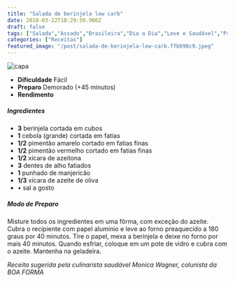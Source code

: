 ```yaml
---
title: "Salada de berinjela low carb"
date: 2018-03-22T18:29:59.906Z
draft: false
tags: ["Salada","Assado","Brasileira","Dia a Dia","Leve e Saudável","Pratos leves - Saladas","salada"]
categories: ["Receitas"]
featured_image: "/post/salada-de-berinjela-low-carb.ffb698c9.jpeg"
---
```


![capa](/post/salada-de-berinjela-low-carb.ffb698c9.jpeg)

*   **Dificuldade** Fácil
*   **Preparo** Demorado (+45 minutos)
*   **Rendimento**

##### Ingredientes

*   **3** berinjela cortada em cubos
*   **1** cebola (grande) cortada em fatias
*   **1/2** pimentão amarelo cortado em fatias finas
*   **1/2** pimentão vermelho cortado em fatias finas
*   **1/2** xícara de azeitona
*   **3** dentes de alho fatiados
*   **1** punhado de manjericão
*   **1/3** xícara de azeite de oliva
*   • sal a gosto

##### Modo de Preparo

Misture todos os ingredientes em uma fôrma, com exceção do azeite. Cubra o recipiente com papel alumínio e leve ao forno preaquecido a 180 graus por 40 minutos. Tire o papel, mexa a berinjela e deixe no forno por mais 40 minutos. Quando esfriar, coloque em um pote de vidro e cubra com o azeite. Mantenha na geladeira.

_Receita sugerida pela culinarista saudável Monica Wagner, colunista da BOA FORMA_
